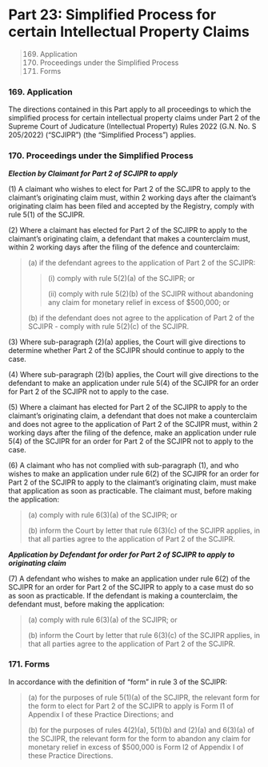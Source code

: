 # Part 23: Simplified Process for certain Intellectual Property Claims

> 169. &#x20; Application
> 170. &#x20; Proceedings under the Simplified Process
> 171. &#x20;Forms

### 169. Application <a href="#id-169-application" id="id-169-application"></a>

The directions contained in this Part apply to all proceedings to which the simplified process for certain intellectual property claims under Part 2 of the Supreme Court of Judicature (Intellectual Property) Rules 2022 (G.N. No. S 205/2022) (“SCJIPR”) (the “Simplified Process”) applies.

### 170. Proceedings under the Simplified Process <a href="#id-170-proceedings-under-the-simplified-process" id="id-170-proceedings-under-the-simplified-process"></a>

_**Election by Claimant for Part 2 of SCJIPR to apply**_

(1) A claimant who wishes to elect for Part 2 of the SCJIPR to apply to the claimant’s originating claim must, within 2 working days after the claimant’s originating claim has been filed and accepted by the Registry, comply with rule 5(1) of the SCJIPR.

(2) Where a claimant has elected for Part 2 of the SCJIPR to apply to the claimant’s originating claim, a defendant that makes a counterclaim must, within 2 working days after the filing of the defence and counterclaim:

> (a) if the defendant agrees to the application of Part 2 of the SCJIPR:
>
> > (i) comply with rule 5(2)(a) of the SCJIPR; or
> >
> > (ii) comply with rule 5(2)(b) of the SCJIPR without abandoning any claim for monetary relief in excess of $500,000; or
>
> (b) if the defendant does not agree to the application of Part 2 of the SCJIPR - comply with rule 5(2)(c) of the SCJIPR.

(3) Where sub-paragraph (2)(a) applies, the Court will give directions to determine whether Part 2 of the SCJIPR should continue to apply to the case.

(4) Where sub-paragraph (2)(b) applies, the Court will give directions to the defendant to make an application under rule 5(4) of the SCJIPR for an order for Part 2 of the SCJIPR not to apply to the case.

(5) Where a claimant has elected for Part 2 of the SCJIPR to apply to the claimant’s originating claim, a defendant that does not make a counterclaim and does not agree to the application of Part 2 of the SCJIPR must, within 2 working days after the filing of the defence, make an application under rule 5(4) of the SCJIPR for an order for Part 2 of the SCJIPR not to apply to the case.

(6) A claimant who has not complied with sub-paragraph (1), and who wishes to make an application under rule 6(2) of the SCJIPR for an order for Part 2 of the SCJIPR to apply to the claimant’s originating claim, must make that application as soon as practicable. The claimant must, before making the application:

> (a) comply with rule 6(3)(a) of the SCJIPR; or
>
> (b) inform the Court by letter that rule 6(3)(c) of the SCJIPR applies, in that all parties agree to the application of Part 2 of the SCJIPR.

_**Application by Defendant for order for Part 2 of SCJIPR to apply to originating claim**_

(7) A defendant who wishes to make an application under rule 6(2) of the SCJIPR for an order for Part 2 of the SCJIPR to apply to a case must do so as soon as practicable. If the defendant is making a counterclaim, the defendant must, before making the application:

> (a) comply with rule 6(3)(a) of the SCJIPR; or
>
> (b) inform the Court by letter that rule 6(3)(c) of the SCJIPR applies, in that all parties agree to the application of Part 2 of the SCJIPR.

### 171. Forms <a href="#id-171-forms" id="id-171-forms"></a>

In accordance with the definition of “form” in rule 3 of the SCJIPR:

> (a) for the purposes of rule 5(1)(a) of the SCJIPR, the relevant form for the form to elect for Part 2 of the SCJIPR to apply is Form I1 of Appendix I of these Practice Directions; and
>
> (b) for the purposes of rules 4(2)(a), 5(1)(b) and (2)(a) and 6(3)(a) of the SCJIPR, the relevant form for the form to abandon any claim for monetary relief in excess of $500,000 is Form I2 of Appendix I of these Practice Directions.
